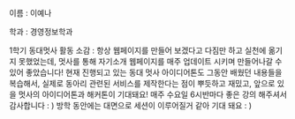 이름 : 이예나

학과 : 경영정보학과

1학기 동대멋사 활동 소감 : 항상 웹페이지를 만들어 보겠다고 다짐만 하고 실천에 옮기지 못했었는데, 멋사를 통해 자기소개 웹페이지를 매주 업데이트 시키며 만들어나갈 수 있어 좋았습니다! 현재 진행되고 있는 동대 멋사 아이디어톤도 그동안 배웠던 내용들을 복습해서, 실제로 동아리 관련된 서비스를 제작한다는 점이 뿌듯하고 재밌고, 앞으로 있을 멋사의 아이디어톤과 해커톤이 기대돼요! 매주 수요일 6시반마다 좋은 강의 해주셔서 감사합니다 : ) 방학 동안에는 대면으로 세션이 이루어질거 같아 기대 돼요 : ) 